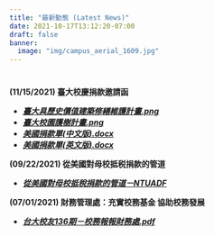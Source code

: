 ```yaml
---
title: "最新動態 (Latest News)"
date: 2021-10-17T13:12:20-07:00
draft: false
banner:
  image: "img/campus_aerial_1609.jpg"
---
```

#
**(11/15/2021) 臺大校慶捐款邀請函**
  - ***[臺大具歷史價值建築修繕維護計畫.png](https://ntuadf.github.io/files/三折頁新版彈簧二折(第二版)-02-01.png)***
  - ***[臺大校園護樹計畫.png](https://ntuadf.github.io/files/三折頁新版彈簧二折(第二版)-02-02.png)***
  - ***[美國捐款單(中文版).docx](https://ntuadf.github.io/files/美國中文版捐款單.docx)***
  - ***[美國捐款單(英文版).docx](https://ntuadf.github.io/files/美國捐款單(英文版).docx)***

**(09/22/2021) 從美國對母校抵税捐款的管道**
- ***[從美國對母校抵稅捐款的管道－NTUADF](https://ntuadf.github.io/files/NTUADF_Donation_Reminder_2021.pdf)***

**(07/01/2021) 財務管理處：充實校務基金 協助校務發展**
- ***[台大校友136期－校務報報財務處.pdf](https://ntuadf.github.io/files/台大校友136期－校務報報財務處.pdf)***
